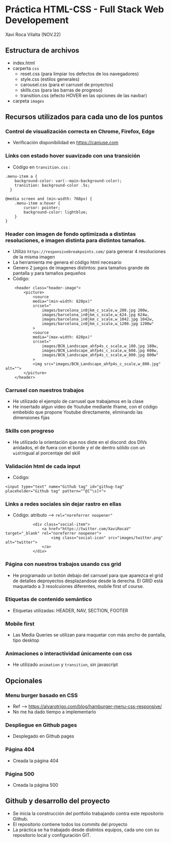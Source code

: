 # Práctica HTML-CSS - Full Stack Web Developement
Xavi Roca Vilalta (NOV.22)

## Estructura de archivos
* index.html
* carperta `css`
    - reset.css (para limpiar los defectos de los navegadores)
    - style.css (estilos generales)
    - carousel.css (para el carrusel de proyectos)
    - skills.css (para las barras de progreso)
    - transition.css (efecto HOVER en las opciones de las navbar)
* carpeta `images`

## Recursos utilizados para cada uno de los puntos

### Control de visualización correcta en Chrome, Firefox, Edge
* Verificación disponibilidad en <https://caniuse.com>

### Links con estado hover suavizado con una transición 
* Código en `transition.css` :
~~~
.menu-item a {
    background-color: var(--main-background-color);
    transition: background-color .5s;
  }

@media screen and (min-width: 768px) {
    .menu-item a:hover {
        cursor: pointer;
        background-color: lightblue;
    }  
}
~~~

### Header con imagen de fondo optimizada a distintas resoluciones, e imagen distinta para distintos tamaños.
* Utilizo `https://responsivebreakpoints.com/` para generar 4 resoluciones de la misma imagen
* La herramienta me genera el código html necesario
* Genero 2 juegos de imagenes distintos: para tamaños grande de pantalla y para tamaños pequeños
* Código:
~~~
    <header class="header-image">
        <picture>
            <source
            media="(min-width: 620px)"
            srcset="
                images/barcelona_in0jkm_c_scale,w_200.jpg 200w,
                images/barcelona_in0jkm_c_scale,w_624.jpg 624w,
                images/barcelona_in0jkm_c_scale,w_1042.jpg 1042w,
                images/barcelona_in0jkm_c_scale,w_1200.jpg 1200w"
            >       
            <source
            media="(max-width: 620px)"
            srcset="
                images/BCN_Landscape_ahfp4s_c_scale,w_180.jpg 180w,
                images/BCN_Landscape_ahfp4s_c_scale,w_608.jpg 608w,
                images/BCN_Landscape_ahfp4s_c_scale,w_800.jpg 800w"
            > 
            <img src="images/BCN_Landscape_ahfp4s_c_scale,w_800.jpg" alt="">     
        </picture>
    </header>
~~~
   
### Carrusel con nuestros trabajos
* He utilizado el ejemplo de carrusel que trabajamos en la clase
* He insertado algun video de Youtube mediante iframe, con el código embebido que propone Youtube directamente, eliminando las dimensiones fijas

### Skills con progreso
* He utilizado la orientación que nos diste en el discord: dos DIVs anidados, el de fuera con el borde y el de dentro sólido con un `width`igual al porcentaje del skill

### Validación html de cada input
* Código:
~~~
<input type="text" name="Github tag" id="githug-tag" placeholder="Github tag" pattern="^@[^\s]+">
~~~

### Links a redes sociales sin dejar rastro en ellas
* Código: atributo -->  `rel="noreferrer noopener"`
~~~
            <div class="social-item">
                <a href="https://twitter.com/XaviRocaV" target="_blank" rel="noreferrer noopener">
                    <img class="social-icon" src="images/twitter.png" alt="twitter">
                </a>
            </div>
~~~

### Página con nuestros trabajos usando css grid
* He programado un botón debajo del carrusel para que aparezca el grid de detalles deproyectos desplazandose desde la derecha. El GRID está maquetado a 3 resolcuiones diferentes, mobile first of course.

### Etiquetas de contenido semántico
* Etiquetas utilizadas: HEADER, NAV, SECTION, FOOTER

### Mobile first
* Las Media Queries se utilizan para maquetar con más ancho de pantalla, tipo desktop

### Animaciones o interactividad únicamente con css
* He utilizado `animation` y `transition`, sin javascript

## Opcionales

### Menu burger basado en CSS
* Ref --> https://alvarotrigo.com/blog/hamburger-menu-css-responsive/
* No me ha dado tiempo a implementarlo

### Despliegue en Github pages
* Desplegado en Github pages

### Página 404
* Creada la página 404

### Página 500
* Creada la página 500

## Github y desarrollo del proyecto
* Se inicia la construcción del portfolio trabajando contra este repositorio Github.
* El repositorio contiene todos los commits del proyecto
* La práctica se ha trabajado desde distintos equipos, cada uno con su repositorio local y configuración GIT.




